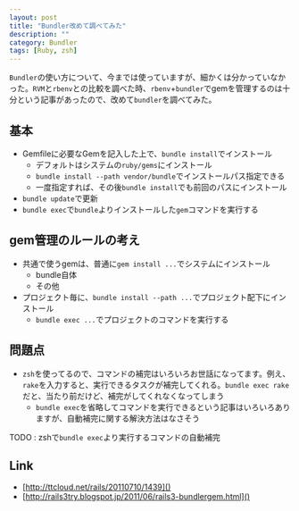 ```yaml
---
layout: post
title: "Bundler改めて調べてみた"
description: ""
category: Bundler
tags: [Ruby, zsh]
---
```

`Bundler`の使い方について、今までは使っていますが、細かくは分かっていなかった。`RVM`と`rbenv`との比較を調べた時、`rbenv`+`bundler`でgemを管理するのは十分という記事があったので、改めて`bundler`を調べてみた。

## 基本 ##
- Gemfileに必要なGemを記入した上で、`bundle install`でインストール
    - デフォルトはシステムの`ruby/gems`にインストール
    - `bundle install --path vendor/bundle`でインストールパス指定できる
    - 一度指定すれば、その後`bundle install`でも前回のパスにインストール
- `bundle update`で更新
- `bundle exec`で`bundle`よりインストールした`gem`コマンドを実行する

## gem管理のルールの考え ##
- 共通で使うgemは、普通に`gem install ...`でシステムにインストール
    - bundle自体
    - その他
- プロジェクト毎に、`bundle install --path ...`でプロジェクト配下にインストール
    - `bundle exec ...`でプロジェクトのコマンドを実行する

## 問題点 ##
- `zsh`を使ってるので、コマンドの補完はいろいろお世話になってます。例え、`rake`を入力すると、実行できるタスクが補完してくれる。`bundle exec rake`だと、当たり前だけど、補完がしてくれなくなってしまう
    - `bundle exec`を省略してコマンドを実行できるという記事はいろいろありますが、自動補完に関する解決方法はなさそう

TODO : zshで`bundle exec`より実行するコマンドの自動補完

## Link ##
- [http://ttcloud.net/rails/20110710/1439]()
- [http://rails3try.blogspot.jp/2011/06/rails3-bundlergem.html]()

